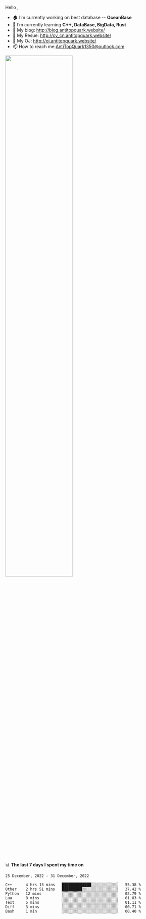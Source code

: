 
Hello , 

- 🏠 I’m currently working on best database -- **OceanBase**
- 🌱 I’m currently learning **C++, DataBase, BigData, Rust**
- 🔭 My blog:   http://blog.antitopquark.website/ 
- 👦 My Resue:  http://cv_cn.antitopquark.website/
- 🚉 My OJ:     http://oj.antitopquark.website/
- 📫 How to reach me:AntiTopQuark1350@outlook.com


<img width="65%" src="https://github-readme-stats.vercel.app/api?username=AntiTopQuark&show_icons=true&count_private=true&hide=prs&theme=default_repocard">


📊 **The last 7 days I spent my time on** 

<!--START_SECTION:waka-->
```text
25 December, 2022 - 31 December, 2022

C++      4 hrs 13 mins   █████████████░░░░░░░░░░░░   55.38 % 
Other    2 hrs 51 mins   █████████░░░░░░░░░░░░░░░░   37.42 % 
Python   12 mins         ░░░░░░░░░░░░░░░░░░░░░░░░░   02.79 % 
Lua      8 mins          ░░░░░░░░░░░░░░░░░░░░░░░░░   01.83 % 
Text     5 mins          ░░░░░░░░░░░░░░░░░░░░░░░░░   01.11 % 
Diff     3 mins          ░░░░░░░░░░░░░░░░░░░░░░░░░   00.71 % 
Bash     1 min           ░░░░░░░░░░░░░░░░░░░░░░░░░   00.40 %
```
<!--END_SECTION:waka-->


